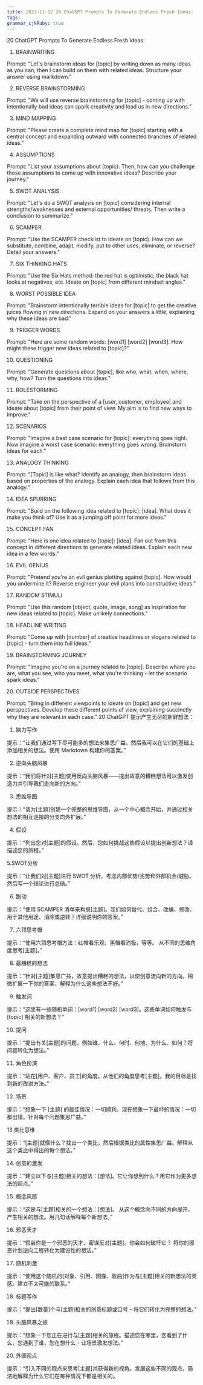 ```yaml
---
title: 2023-11-12 20 ChatGPT Prompts To Generate Endless Fresh Ideas:
tags: 
grammar_cjkRuby: true
---
```


20 ChatGPT Prompts To Generate Endless Fresh Ideas:

1. BRAINWRITING

Prompt: "Let's brainstorm ideas for [topic] by writing down as many ideas as you can, then I can build on them with related ideas. Structure your answer using markdown."

2. REVERSE BRAINSTORMING

Prompt: "We will use reverse brainstorming for [topic] - coming up with intentionally bad ideas can spark creativity and lead us in new directions.”

3. MIND MAPPING

Prompt: "Please create a complete mind map for [topic] starting with a central concept and expanding outward with connected branches of related ideas."

4. ASSUMPTIONS

Prompt: "List your assumptions about [topic). Then, how can you challenge those assumptions to come up with innovative ideas? Describe your journey."

5. SWOT ANALYSIS

Prompt: "Let's do a SWOT analysis on [topic] considering internal strengths/weaknesses and external opportunities/ threats. Then write a conclusion to summarize."

6. SCAMPER

Prompt: "Use the SCAMPER checklist to ideate on [topic). How can we substitute, combine, adapt, modify, put to other uses, eliminate, or reverse? Detail your answers."

7. SIX THINKING HATS

Prompt: "Use the Six Hats method: the red hat is optimistic, the black hat looks at negatives, etc.
Ideate on [topic] from different mindset angles."

8. WORST POSSIBLE IDEA

Prompt: "Brainstorm intentionally terrible ideas for [topic] to get the creative juices flowing in new directions. Expand on your answers a little, explaining why these ideas are bad."

9. TRIGGER WORDS

Prompt: "Here are some random words: [word1] [word2] [word3]. How might these trigger new ideas related to [topic]?"

10. QUESTIONING

Prompt: "Generate questions about [topic], like who, what, when, where, why, how? Turn the questions into ideas."

11. ROLESTORMING

Prompt: "Take on the perspective of a [user, customer, employee| and ideate about [topic] from their point of view. My aim is to find new ways to improve."

12. SCENARIOS

Prompt: "Imagine a best case scenario for [topic]: everything goes right. Now imagine a worst case scenario: everything goes wrong. Brainstorm ideas for each."

13. ANALOGY THINKING

Prompt: "[Topic] is like what? Identify an analogy, then brainstorm ideas based on properties of the analogy. Explain each idea that follows from this analogy."

14. IDEA SPURRING

Prompt: "Build on the following idea related to [topic]: [idea]. What does it make you think of? Use it as a jumping off point for more ideas."

15. CONCEPT FAN

Prompt: "Here is one idea related to [topic]: [idea].
Fan out from this concept in different directions to generate related ideas. Explain each new idea in a few words."

16. EVIL GENIUS

Prompt: "Pretend you're an evil genius plotting against [topic]. How would you undermine it?
Reverse engineer your evil plans into constructive ideas."

17. RANDOM STIMULI

Prompt: "Use this random [object, quote, image, song] as inspiration for new ideas related to [topic]. Make unlikely connections."

18. HEADLINE WRITING

Prompt: "Come up with [number] of creative headlines or slogans related to [topic] - turn them into full ideas."

19. BRAINSTORMING JOURNEY

Prompt: "Imagine you're on a journey related to [topic]. Describe where you are, what you see, who you meet, what you're thinking - let the scenario spark ideas."

20. OUTSIDE PERSPECTIVES

Prompt: "Bring in different viewpoints to ideate on [topic] and get new perspectives. Develop these different points of view, explaining succinctly why they are relevant in each case."
20 ChatGPT 提示产生无尽的新鲜想法：

1. 脑力写作

提示：“让我们通过写下尽可能多的想法来集思广益，然后我可以在它们的基础上添加相关的想法。使用 Markdown 构建你的答案。”

2. 逆向头脑风暴

提示：“我们将针对[主题]使用反向头脑风暴——提出故意的糟糕想法可以激发创造力并引导我们走向新的方向。”

3. 思维导图

提示：“请为[主题]创建一个完整的思维导图，从一个中心概念开始，并通过相关想法的相互连接的分支向外扩展。”

4. 假设

提示：“列出您对[主题]的假设。然后，您如何挑战这些假设以提出创新想法？请描述您的旅程。”

5.SWOT分析

提示：“让我们对[主题]进行 SWOT 分析，考虑内部优势/劣势和外部机会/威胁。然后写一个结论进行总结。”

6. 跑动

提示：“使用 SCAMPER 清单来构思[主题]。我们如何替代、组合、改编、修改、用于其他用途、消除或逆转？详细说明你的答案。”

7. 六顶思考帽

提示：“使用六顶思考帽方法：红帽看乐观，黑帽看消极，等等。
从不同的思维角度思考[主题]。”

8. 最糟糕的想法

提示：“针对[主题]集思广益，故意提出糟糕的想法，以使创意流向新的方向。稍微扩展一下你的答案，解释为什么这些想法不好。”

9. 触发词

提示：“这里有一些随机单词：[word1] [word2] [word3]。这些单词如何触发与 [topic] 相关的新想法？”

10. 提问

提示：“提出有关[主题]的问题，例如谁、什么、何时、何地、为什么、如何？将问题转化为想法。”

11. 角色扮演

提示：“站在[用户、客户、员工|的角度，从他们的角度思考[主题]。我的目标是找到新的改进方法。”

12. 场景

提示：“想象一下 [主题] 的最佳情况：一切顺利。现在想象一下最坏的情况：一切都出错。针对每个问题集思广益。”

13.类比思维

提示：“[主题]就像什么？找出一个类比，然后根据类比的属性集思广益。解释从这个类比中得出的每个想法。”

14. 创意的激发

提示：“建立以下与[主题]相关的想法：[想法]。它让你想到什么？用它作为更多想法的起点。”

15. 概念风扇

提示：“这是与[主题]相关的一个想法：[想法]。
从这个概念向不同的方向展开，产生相关的想法。用几句话解释每个新想法。”

16. 邪恶天才

提示：“假装你是一个邪恶的天才，密谋反对[主题]。你会如何破坏它？
将你的邪恶计划逆向工程转化为建设性的想法。”

17. 随机刺激

提示：“使用这个随机的[对象、引用、图像、歌曲]作为与[主题]相关的新想法的灵感。建立不太可能的联系。”

18. 标题写作

提示：“提出[数量]个与[主题]相关的创意标题或口号 - 将它们转化为完整的想法。”

19. 头脑风暴之旅

提示：“想象一下您正在进行与[主题]相关的旅程。描述您在哪里，您看到了什么，您遇到了谁，您在想什么 - 让场景激发想法。”

20. 外部观点

提示：“引入不同的观点来思考[主题]并获得新的视角。发展这些不同的观点，简洁地解释为什么它们在每种情况下都是相关的。
